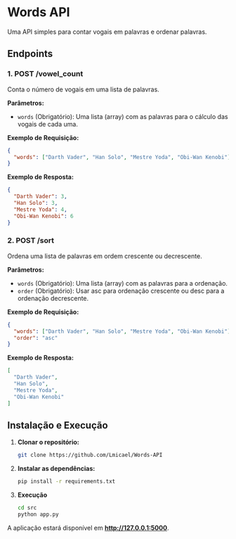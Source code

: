 # Words API

Uma API simples para contar vogais em palavras e ordenar palavras.

## Endpoints

### 1. POST /vowel_count

Conta o número de vogais em uma lista de palavras.

**Parâmetros:**

- `words` (Obrigatório): Uma lista (array) com as palavras para o cálculo das vogais de cada uma.

**Exemplo de Requisição:**

```json
{
  "words": ["Darth Vader", "Han Solo", "Mestre Yoda", "Obi-Wan Kenobi"]
}
```

**Exemplo de Resposta:**

```json
{
  "Darth Vader": 3,
  "Han Solo": 3,
  "Mestre Yoda": 4,
  "Obi-Wan Kenobi": 6
}
```

### 2. POST /sort

Ordena uma lista de palavras em ordem crescente ou decrescente.

**Parâmetros:**

- `words` (Obrigatório): Uma lista (array) com as palavras para a ordenação.
- `order` (Obrigatório): Usar asc para ordenação crescente ou desc para a ordenação decrescente.

**Exemplo de Requisição:**

```json
{
  "words": ["Darth Vader", "Han Solo", "Mestre Yoda", "Obi-Wan Kenobi"],
  "order": "asc"
}
```

**Exemplo de Resposta:**

```json
[
  "Darth Vader",
  "Han Solo",
  "Mestre Yoda",
  "Obi-Wan Kenobi"
]
```

## Instalação e Execução

1. **Clonar o repositório:**

   ```bash
   git clone https://github.com/Lmicael/Words-API

2. **Instalar as dependências:**

    ```bash
    pip install -r requirements.txt

3. **Execução**

    ```bash
    cd src
    python app.py

A aplicação estará disponível em **http://127.0.0.1:5000**.
